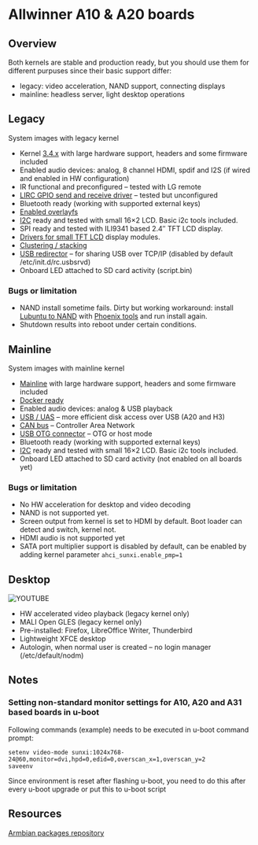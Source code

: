# Allwinner A10 & A20 boards #

## Overview ##

Both kernels are stable and production ready, but you should use them for different purpuses since their basic support differ:

- legacy: video acceleration, NAND support, connecting displays
- mainline: headless server, light desktop operations

## Legacy ##
System images with legacy kernel

- Kernel [3.4.x](https://github.com/linux-sunxi/linux-sunxi) with large hardware support, headers and some firmware included
- Enabled audio devices: analog, 8 channel HDMI, spdif and I2S (if wired and enabled in HW configuration)
- IR functional and preconfigured – tested with LG remote
- [LIRC GPIO send and receive driver](https://github.com/igorpecovnik/lib/issues/135) – tested but unconfigured
- Bluetooth ready (working with supported external keys)
- [Enabled overlayfs](User-Guide_Advanced-Features/#how-to-freeze-your-filesystem)
- [I2C](http://en.wikipedia.org/wiki/I%C2%B2C) ready and tested with small 16×2 LCD. Basic i2c tools included.
- SPI ready and tested with ILI9341 based 2.4″ TFT LCD display.
- [Drivers for small TFT LCD](https://github.com/notro/fbtft) display modules.
- [Clustering / stacking](http://en.wikipedia.org/wiki/Cluster_(computing))
- [USB redirector](http://www.incentivespro.com/usb-server-usage.html) – for sharing USB over TCP/IP (disabled by default /etc/init.d/rc.usbsrvd)
- Onboard LED attached to SD card activity (script.bin)

### Bugs or limitation ###

- NAND install sometime fails. Dirty but working workaround: install [Lubuntu to NAND](http://dl.cubieboard.org/software/a20-cubietruck/lubuntu/) with [Phoenix tools](http://docs.cubieboard.org/downloads) and run install again.
- Shutdown results into reboot under certain conditions.

## Mainline ##
System images with mainline kernel

- [Mainline](http://www.kernel.org/) with large hardware support, headers and some firmware included
- [Docker ready](User-Guide_Advanced-Features/#how-to-run-docker)
- Enabled audio devices: analog & USB playback
- [USB / UAS](http://linux-sunxi.org/USB/UAS) – more efficient disk access over USB (A20 and H3)
- [CAN bus](https://en.wikipedia.org/wiki/CAN_bus) – Controller Area Network
- [USB OTG connector](http://linux-sunxi.org/USB_Gadget) – OTG or host mode
- Bluetooth ready (working with supported external keys)
- [I2C](http://en.wikipedia.org/wiki/I%C2%B2C) ready and tested with small 16×2 LCD. Basic i2c tools included.
- Onboard LED attached to SD card activity (not enabled on all boards yet)

### Bugs or limitation ###

- No HW acceleration for desktop and video decoding
- NAND is not supported yet.
- Screen output from kernel is set to HDMI by default. Boot loader can detect and switch, kernel not.
- HDMI audio is not supported yet
- SATA port multiplier support is disabled by default, can be enabled by adding kernel parameter `ahci_sunxi.enable_pmp=1`

## Desktop ##

![YOUTUBE](hsthqj90vTU)

- HW accelerated video playback (legacy kernel only)
- MALI Open GLES (legacy kernel only)
- Pre-installed: Firefox, LibreOffice Writer, Thunderbird
- Lightweight XFCE desktop
- Autologin, when normal user is created – no login manager (/etc/default/nodm)

## Notes ##

### Setting non-standard monitor settings for A10, A20 and A31 based boards in u-boot ###

Following commands (example) needs to be executed in u-boot command prompt:
```
setenv video-mode sunxi:1024x768-24@60,monitor=dvi,hpd=0,edid=0,overscan_x=1,overscan_y=2
saveenv
```

Since environment is reset after flashing u-boot, you need to do this after every u-boot upgrade or put this to u-boot script

## Resources ##

[Armbian packages repository](http://www.armbian.com/kernel/)
